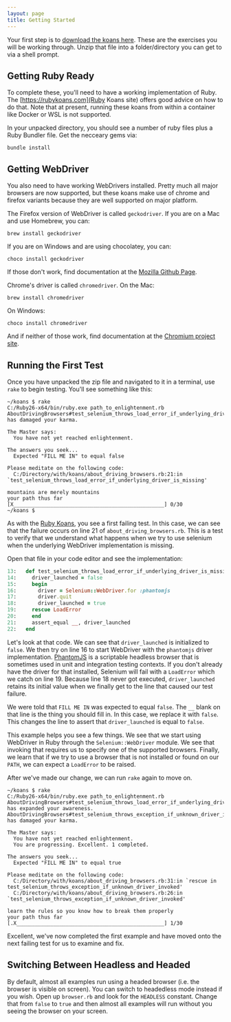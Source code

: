 ```yaml
---
layout: page
title: Getting Started
---
```

Your first step is to [download the koans here](https://github.com/mdoel/browser_testing_koans/blob/master/download/browserkoans.zip?raw=true). These are the exercises you will be working through.
Unzip that file into a folder/directory you can get to via a shell prompt.

## Getting Ruby Ready
To complete these, you'll need to have a working implementation of Ruby. The
[https://rubykoans.com](Ruby Koans site) offers good advice on how to do that.
Note that at present, running these koans from within a container like Docker
or WSL is not supported.

In your unpacked directory, you should see a number of ruby files plus a Ruby
Bundler file. Get the necceary gems via:

```
bundle install
```

## Getting WebDriver
You also need to have working WebDrivers installed. Pretty much all major
browsers are now supported, but these koans make use of chrome and firefox
variants because they are well supported on major platform.

The Firefox version of WebDriver is called `geckodriver`. If you are on a Mac
and use Homebrew, you can:

```
brew install geckodriver
```

If you are on Windows and are using chocolatey, you can:

```
choco install geckodriver
```

If those don't work, find documentation at the
[Mozilla Github Page](https://github.com/mozilla/geckodriver/).

Chrome's driver is called `chromedriver`. On the Mac:

```
brew install chromedriver
```

On Windows:

```
choco install chromedriver
```

And if neither of those work, find documentation at the
[Chromium project site](https://chromedriver.chromium.org/).

## Running the First Test

Once you have unpacked the zip file and navigated to it in a terminal, use `rake` to
begin testing. You'll see something like this:

```
~/koans $ rake
C:/Ruby26-x64/bin/ruby.exe path_to_enlightenment.rb
AboutDrivingBrowsers#test_selenium_throws_load_error_if_underlying_driver_is_missing has damaged your karma.

The Master says:
  You have not yet reached enlightenment.

The answers you seek...
  Expected "FILL ME IN" to equal false

Please meditate on the following code:
  C:/Directory/with/koans/about_driving_browsers.rb:21:in `test_selenium_throws_load_error_if_underlying_driver_is_missing'

mountains are merely mountains
your path thus far [X_________________________________________________] 0/30
~/koans $
```

As with the [Ruby Koans](https://rubykoans.com), you see a first failing test.
In this case, we can see that the failure occurs on line 21 of `about_driving_browsers.rb`.
This is a test to verify that we understand what happens
when we try to use selenium when the underlying WebDriver implementation is
missing.

Open that file in your code editor and see the implementation:

```ruby
13:   def test_selenium_throws_load_error_if_underlying_driver_is_missing
14:     driver_launched = false
15:     begin
16:       driver = Selenium::WebDriver.for :phantomjs
17:       driver.quit
18:       driver_launched = true
19:     rescue LoadError
20:     end
21:     assert_equal __, driver_launched
22:   end
```

Let's look at that code. We can see that `driver_launched` is initialized to
`false`. We then try on line 16 to start WebDriver with the `phantomjs`
driver implementation. [PhantomJS](https://phantomjs.org/) is a scriptable
headless browser that is sometimes used in unit and integration testing contexts.
If you don't already have the driver for that installed, Selenium will
fail with a `LoadError` which we catch on line 19. Because line 18 never
got executed, `driver_launched` retains its initial value when we finally get
to the line that caused our test failure.

We were told that `FILL ME IN` was expected to equal `false`. The `__` blank
on that line is the thing you should fill in. In this case, we replace it
with `false`. This changes the line to assert that `driver_launched` is equal
to `false`.

This example helps you see a few things. We see that we start using WebDriver
in Ruby through the `Selenium::WebDriver` module. We see that invoking that
requires us to specify one of the supported browsers. Finally, we learn that
if we try to use a browser that is not installed or found on our `PATH`,
we can expect a `LoadError` to be raised.

After we've made our change, we can run `rake` again to move on.

```
~/koans $ rake
C:/Ruby26-x64/bin/ruby.exe path_to_enlightenment.rb
AboutDrivingBrowsers#test_selenium_throws_load_error_if_underlying_driver_is_missing has expanded your awareness.
AboutDrivingBrowsers#test_selenium_throws_exception_if_unknown_driver_invoked has damaged your karma.

The Master says:
  You have not yet reached enlightenment.
  You are progressing. Excellent. 1 completed.

The answers you seek...
  Expected "FILL ME IN" to equal true

Please meditate on the following code:
  C:/Directory/with/koans/about_driving_browsers.rb:31:in `rescue in test_selenium_throws_exception_if_unknown_driver_invoked'
  C:/Directory/with/koans/about_driving_browsers.rb:26:in `test_selenium_throws_exception_if_unknown_driver_invoked'

learn the rules so you know how to break them properly
your path thus far [.X________________________________________________] 1/30
```

Excellent, we've now completed the first example and have moved onto the next
failing test for us to examine and fix.

## Switching Between Headless and Headed
By default, almost all examples run using a headed browser (i.e. the browser is
visible on screen). You can switch to headedless mode instead if you wish.
Open up `browser.rb` and look for the `HEADLESS` constant. Change that from
`false` to `true` and then almost all examples will run without you seeing
the browser on your screen.